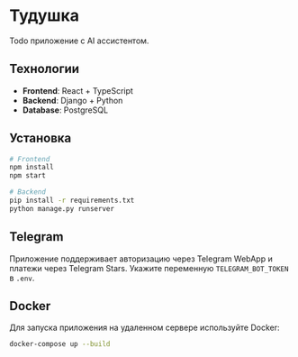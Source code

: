 # Тудушка

Todo приложение с AI ассистентом.

## Технологии

- **Frontend**: React + TypeScript
- **Backend**: Django + Python  
- **Database**: PostgreSQL

## Установка

```bash
# Frontend
npm install
npm start

# Backend
pip install -r requirements.txt
python manage.py runserver
```

## Telegram

Приложение поддерживает авторизацию через Telegram WebApp и платежи через Telegram Stars. Укажите переменную `TELEGRAM_BOT_TOKEN` в `.env`.

## Docker

Для запуска приложения на удаленном сервере используйте Docker:

```bash
docker-compose up --build
```
